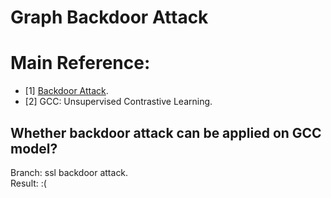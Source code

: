# Graph Backdoor Attack

# Main Reference:

- [1] [Backdoor Attack](https://github.dev/zaixizhang/graphbackdoor).  
- [2] GCC: Unsupervised Contrastive Learning.  

## Whether backdoor attack can be applied on GCC model?

Branch: ssl backdoor attack.   
Result: :(        
